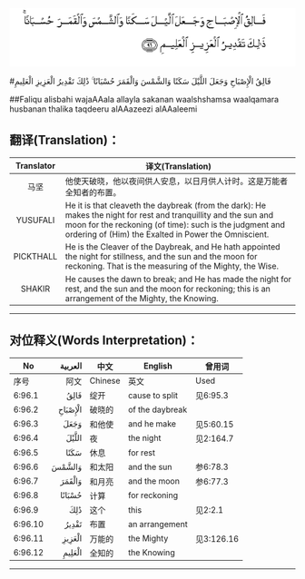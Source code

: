 ![006:096](images/006_096.gif)

#فَالِقُ الْإِصْبَاحِ وَجَعَلَ اللَّيْلَ سَكَنًا وَالشَّمْسَ وَالْقَمَرَ حُسْبَانًا ۚ ذَٰلِكَ تَقْدِيرُ الْعَزِيزِ الْعَلِيمِ 

##Faliqu alisbahi wajaAAala allayla sakanan waalshshamsa waalqamara husbanan thalika taqdeeru alAAazeezi alAAaleemi 

## 翻译(Translation)：

| Translator | 译文(Translation)                                            |
| :--------: | ------------------------------------------------------------ |
|    马坚    | 他使天破晓，他以夜间供人安息，以日月供人计时。这是万能者全知者的布置。 |
|  YUSUFALI  | He it is that cleaveth the daybreak (from the dark): He makes the night for rest and tranquillity and the sun and moon for the reckoning (of time): such is the judgment and ordering of (Him) the Exalted in Power the Omniscient. |
| PICKTHALL  | He is the Cleaver of the Daybreak, and He hath appointed the night for stillness, and the sun and the moon for reckoning. That is the measuring of the Mighty, the Wise. |
|   SHAKIR   | He causes the dawn to break; and He has made the night for rest, and the sun and the moon for reckoning; this is an arrangement of the Mighty, the Knowing. |

---

## 对位释义(Words Interpretation)：

| No   | العربية | 中文    | English | 曾用词 |
| ---- | ------: | ------- | ------- | ------ |
| 序号 |    阿文 | Chinese | 英文    | Used   |
| 6:96.1  | فَالِقُ    | 绽开   | cause to split  | 见6:95.3   |
| 6:96.2  | الْإِصْبَاحِ | 破晓的 | of the daybreak |            |
| 6:96.3  | وَجَعَلَ    | 和他使 | and he make     | 见5:60.15  |
| 6:96.4  | اللَّيْلَ   | 夜     | the night       | 见2:164.7  |
| 6:96.5  | سَكَنًا    | 休息   | for rest        |            |
| 6:96.6  | وَالشَّمْسَ  | 和太阳 | and the sun     | 参6:78.3   |
| 6:96.7  | وَالْقَمَرَ  | 和月亮 | and the moon    | 参6:77.3   |
| 6:96.8  | حُسْبَانًا  | 计算   | for reckoning   |            |
| 6:96.9  | ذَٰلِكَ     | 这个   | this            | 见2:2.1    |
| 6:96.10 | تَقْدِيرُ   | 布置   | an arrangement  |            |
| 6:96.11 | الْعَزِيزِ  | 万能的 | the Mighty      | 见3:126.16 |
| 6:96.12 | الْعَلِيمِ  | 全知的 | the Knowing     |            |

---
